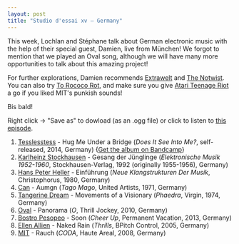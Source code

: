 ```yaml
---
layout: post
title: "Studio d'essai xv – Germany"
---
```


This week, Lochlan and Stéphane talk about German electronic music with the help of their special guest, Damien, live from München!
We forgot to mention that we played an Oval song, although we will have many more opportunities to talk about this amazing project!

For further explorations, Damien recommends [Extrawelt](http://musicbrainz.org/artist/1ef2bd54-9610-40ba-87dd-c195828411a9) and [The Notwist](http://musicbrainz.org/artist/f180cec2-9421-4417-a841-c7372090d13d). You can also try [To Rococo Rot](http://musicbrainz.org/artist/3e7321b9-095c-4689-a086-eb75fa750157), and make sure you give [Atari Teenage Riot](http://musicbrainz.org/artist/fe404dd9-09b2-4ac8-a0e5-8da1c4027061) a go if you liked MIT's punkish sounds!

Bis bald!

Right click → "Save as" to dowload (as an .ogg file) or click to listen to <a
href="https://raw.githubusercontent.com/studio-dessai/podcasts/master/2014-09-11%20-%20studio%20d%27essai%20xv.ogg">this episode</a>.

1. [Tesslesstess](http://musicbrainz.org/artist/b3a7c641-279b-442f-a70a-eec1d65a7382) - Hug Me Under a Bridge (_Does It See Into Me?_, self-released, 2014, Germany) {[Get the album on Bandcamp](https://tesslesstess.bandcamp.com/)}
2. [Karlheinz Stockhausen](http://musicbrainz.org/artist/fd09d776-ddfd-4558-afe7-814420d704ed) - Gesang der Jünglinge (_Elektronische Musik 1952-1960_, Stockhausen-Verlag, 1992 (originally 1955-1956), Germany)
3. [Hans Peter Heller](http://musicbrainz.org/artist/f9a3602f-b60e-4841-bc2d-99e595c7def1) - Einführung (_Neue Klangstrukturen Der Musik_, Christophorus, 1980, Germany)
4. [Can](http://musicbrainz.org/artist/13501c7d-d181-45ba-af52-5f101d8516a0) - Aumgn (_Tago Mago_, United Artists, 1971, Germany)
5. [Tangerine Dream](http://musicbrainz.org/artist/23d8426c-18c7-46e6-a51d-7395bd43c641) - Movements of a Visionary (_Phaedra_, Virgin, 1974, Germany)
6. [Oval](http://musicbrainz.org/artist/2fa478b1-dee0-428c-8e18-8b0b6608b2dd) - Panorama (_O_, Thrill Jockey, 2010, Germany)
7. [Bostro Pesopeo](http://musicbrainz.org/artist/a7f28c1c-8df6-45ab-912d-024e596805c2) - Soon (_Cheer Up_, Permanent Vacation, 2013, Germany)
8. [Ellen Allien](http://musicbrainz.org/artist/2ff63f00-0954-4b14-9007-e19b822fc8b2) - Naked Rain (_Thrills_, BPitch Control, 2005, Germany)
9. [MIT](http://musicbrainz.org/artist/103fa42d-b4fa-43dd-9c83-d13cf5c0f93b) - Rauch (_CODA_, Haute Areal, 2008, Germany)